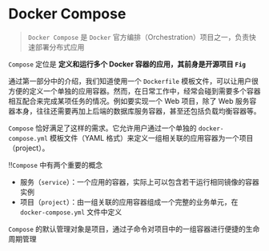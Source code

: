 # Docker Compose

> `Docker Compose` 是 `Docker` 官方编排（Orchestration）项目之一，负责快速部署分布式应用

`Compose` 定位是 **定义和运行多个 Docker 容器的应用，其前身是开源项目 `Fig`**

通过第一部分中的介绍，我们知道使用一个 `Dockerfile` 模板文件，可以让用户很方便的定义一个单独的应用容器。然而，在日常工作中，经常会碰到需要多个容器相互配合来完成某项任务的情况。例如要实现一个 Web 项目，除了 Web 服务容器本身，往往还需要再加上后端的数据库服务容器，甚至还包括负载均衡容器等。

`Compose` 恰好满足了这样的需求。它允许用户通过一个单独的 `docker-compose.yml` 模板文件（YAML 格式）来定义一组相关联的应用容器为一个项目（project）。



‼️`Compose` 中有两个重要的概念

- 服务（`service`）：一个应用的容器，实际上可以包含若干运行相同镜像的容器实例
- 项目（`project`）：由一组关联的应用容器组成一个完整的业务单元，在 `docker-compose.yml` 文件中定义

`Compose` 的默认管理对象是项目，通过子命令对项目中的一组容器进行便捷的生命周期管理

